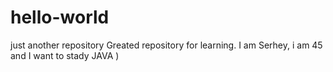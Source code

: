 # hello-world
just another repository
Greated repository for learning. I am Serhey, i am 45 and I want to stady JAVA )
